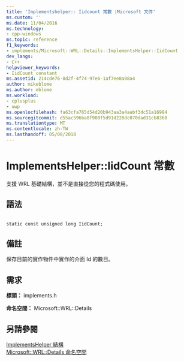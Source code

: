 ```yaml
---
title: 'Implementshelper:: Iidcount 常數 |Microsoft 文件'
ms.custom: ''
ms.date: 11/04/2016
ms.technology:
- cpp-windows
ms.topic: reference
f1_keywords:
- implements/Microsoft::WRL::Details::ImplementsHelper::IidCount
dev_langs:
- C++
helpviewer_keywords:
- IidCount constant
ms.assetid: 214cde76-8d2f-4f74-97e6-1af7ee8a08a4
author: mikeblome
ms.author: mblome
ms.workload:
- cplusplus
- uwp
ms.openlocfilehash: fa63cfa765d54d20b943aa3a4aabf3dc51a16984
ms.sourcegitcommit: d55ac596ba8f908f5d91d228dc070dad31cb8360
ms.translationtype: MT
ms.contentlocale: zh-TW
ms.lasthandoff: 05/08/2018
---
```

# <a name="implementshelperiidcount-constant"></a>ImplementsHelper::IidCount 常數
支援 WRL 基礎結構，並不是直接從您的程式碼使用。  
  
## <a name="syntax"></a>語法  
  
```  
  
static const unsigned long IidCount;  
```  
  
## <a name="remarks"></a>備註  
 保存目前的實作物件中實作的介面 Id 的數目。  
  
## <a name="requirements"></a>需求  
 **標頭：** implements.h  
  
 **命名空間：** Microsoft::WRL::Details  
  
## <a name="see-also"></a>另請參閱  
 [ImplementsHelper 結構](../windows/implementshelper-structure.md)   
 [Microsoft::WRL::Details 命名空間](../windows/microsoft-wrl-details-namespace.md)